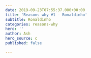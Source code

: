 ```yaml
---
date: 2019-09-23T07:55:37.000+00:00
title: 'Reasons why #1 - Ronaldinho'
subtitle: Ronaldinho
categories: reasons-why
hero: ''
author: Ash
hero_source: c
published: false

---
```

